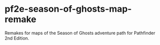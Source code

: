 # pf2e-season-of-ghosts-map-remake
Remakes for maps of the Season of Ghosts adventure path for Pathfinder 2nd Edition.
